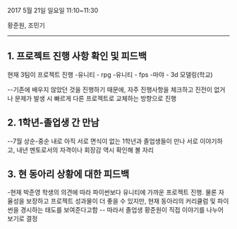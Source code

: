 2017 5월 21일 일요일 11:10~11:30

황준원, 조민기


---


## 1. 프로젝트 진행 사항 확인 및 피드백
현재 3팀이 프로젝트 진행
-유니티 - rpg
-유니티 - fps
-마야 - 3d 모델링(학교)

--기존에 배우지 않았던 것을 진행하기 때문에, 자주 진행사항을 체크하고 진전이 없거나 문제가 발생 시 빠르게 다른 프로젝트로 교체하는 방향으로 진행

## 2. 1학년-졸업생 간 만남
--7월 상순-중순 내로 아직 서로 면식이 없는 1학년과 졸업생들이 만나 서로 이야기하고, 내년 멘토로서의 자격이나 회장감 역시 확인해 볼 자리

## 3. 현 동아리 상황에 대한 피드백
-현재 박준영 학생의 의견에 따라 파이썬보다 유니티에 가까운 프로젝트 진행. 물론 자율성을 보장하고 프로젝트 성과물이 더 좋을 수 있지만, 현재 동아리의 커리큘럼 및 파이썬을 경시하는 태도를 보여준다고함
-- 따라서 졸업생 황준원이 직접 이야기를 나누어 보기로 결정